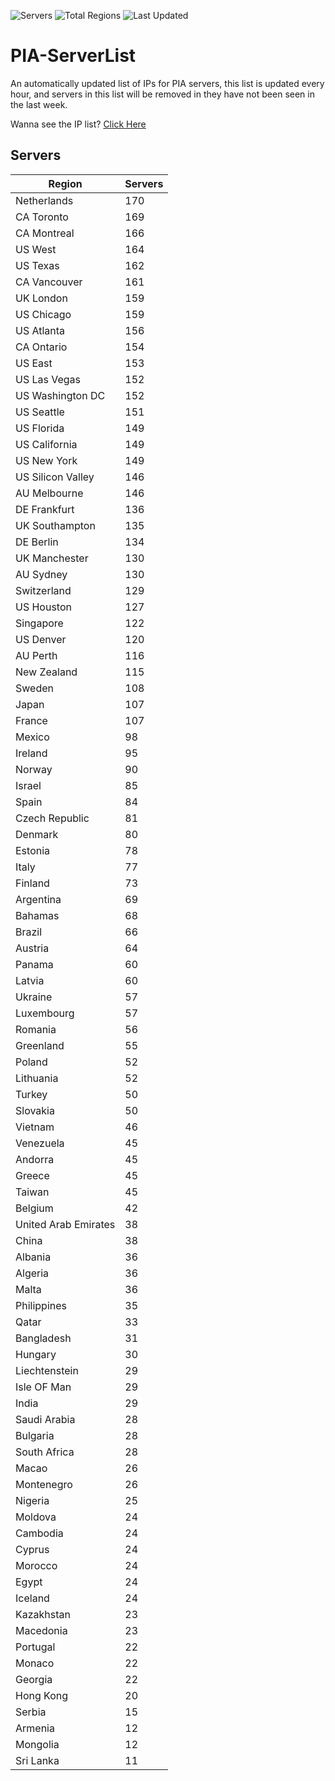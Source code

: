 ![Servers](https://img.shields.io/badge/Servers-7,495-darkgreen)
![Total Regions](https://img.shields.io/badge/Total_Regions-97-darkgreen)
![Last Updated](https://img.shields.io/badge/Last_Updated-April_28_2024_19:07_EDT-darkgreen)

# PIA-ServerList
An automatically updated list of IPs for PIA servers, this list is updated every hour, and servers in this list will be removed in they have not been seen in the last week.

Wanna see the IP list? [Click Here](./context.json)

## Servers
| Region               | Servers |
|----------------------|---------|
| Netherlands | 170 |
| CA Toronto | 169 |
| CA Montreal | 166 |
| US West | 164 |
| US Texas | 162 |
| CA Vancouver | 161 |
| UK London | 159 |
| US Chicago | 159 |
| US Atlanta | 156 |
| CA Ontario | 154 |
| US East | 153 |
| US Las Vegas | 152 |
| US Washington DC | 152 |
| US Seattle | 151 |
| US Florida | 149 |
| US California | 149 |
| US New York | 149 |
| US Silicon Valley | 146 |
| AU Melbourne | 146 |
| DE Frankfurt | 136 |
| UK Southampton | 135 |
| DE Berlin | 134 |
| UK Manchester | 130 |
| AU Sydney | 130 |
| Switzerland | 129 |
| US Houston | 127 |
| Singapore | 122 |
| US Denver | 120 |
| AU Perth | 116 |
| New Zealand | 115 |
| Sweden | 108 |
| Japan | 107 |
| France | 107 |
| Mexico | 98 |
| Ireland | 95 |
| Norway | 90 |
| Israel | 85 |
| Spain | 84 |
| Czech Republic | 81 |
| Denmark | 80 |
| Estonia | 78 |
| Italy | 77 |
| Finland | 73 |
| Argentina | 69 |
| Bahamas | 68 |
| Brazil | 66 |
| Austria | 64 |
| Panama | 60 |
| Latvia | 60 |
| Ukraine | 57 |
| Luxembourg | 57 |
| Romania | 56 |
| Greenland | 55 |
| Poland | 52 |
| Lithuania | 52 |
| Turkey | 50 |
| Slovakia | 50 |
| Vietnam | 46 |
| Venezuela | 45 |
| Andorra | 45 |
| Greece | 45 |
| Taiwan | 45 |
| Belgium | 42 |
| United Arab Emirates | 38 |
| China | 38 |
| Albania | 36 |
| Algeria | 36 |
| Malta | 36 |
| Philippines | 35 |
| Qatar | 33 |
| Bangladesh | 31 |
| Hungary | 30 |
| Liechtenstein | 29 |
| Isle OF Man | 29 |
| India | 29 |
| Saudi Arabia | 28 |
| Bulgaria | 28 |
| South Africa | 28 |
| Macao | 26 |
| Montenegro | 26 |
| Nigeria | 25 |
| Moldova | 24 |
| Cambodia | 24 |
| Cyprus | 24 |
| Morocco | 24 |
| Egypt | 24 |
| Iceland | 24 |
| Kazakhstan | 23 |
| Macedonia | 23 |
| Portugal | 22 |
| Monaco | 22 |
| Georgia | 22 |
| Hong Kong | 20 |
| Serbia | 15 |
| Armenia | 12 |
| Mongolia | 12 |
| Sri Lanka | 11 |